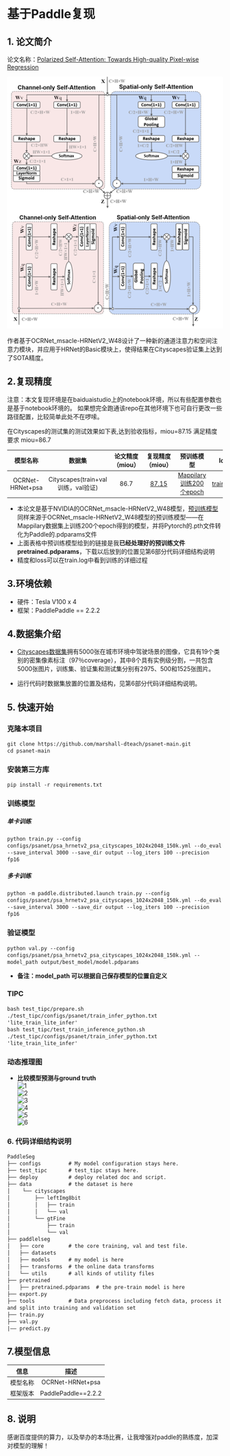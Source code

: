 

# 基于Paddle复现

## 1. 论文简介

论文名称：[Polarized Self-Attention: Towards High-quality Pixel-wise Regression](https://arxiv.org/pdf/2107.00782.pdf)

![Polarized Self-Attention](README.assets/psanet相关图片.png)

作者基于OCRNet_msacle-HRNetV2_W48设计了一种新的通道注意力和空间注意力模块，并应用于HRNet的Basic模块上，使得结果在Cityscapes验证集上达到了SOTA精度。

## 2.复现精度

注意：本文复现环境是在baiduaistudio上的notebook环境，所以有些配置参数也是基于notebook环境的。 如果想完全跑通该repo在其他环境下也可自行更改一些路径配置，比较简单此处不在啰嗦。

在Cityscapes的测试集的测试效果如下表,达到验收指标，miou=87.15 满足精度要求 miou=86.7

|     模型名称     |               数据集               | 论文精度（miou） |                       复现精度（miou）                       |                          预训练模型                          | log                                                          |
| :--------------: | :--------------------------------: | :--------------: | :----------------------------------------------------------: | :----------------------------------------------------------: | ------------------------------------------------------------ |
| OCRNet-HRNet+psa | Cityscapes(train+val训练，val验证) |       86.7       | [87.15](https://pan.baidu.com/s/1EIHDbtIjx76h9-RI_WZxhg?pwd=CAVS) | [Mappilary训练200个epoch](https://pan.baidu.com/s/1AcD7C7uTYW01AUNtMjTDsQ?pwd=CAVS) | [train.log](https://raw.githubusercontent.com/marshall-dteach/psanet-main/main/log/trainer-0.txt) |

- 本论文是基于NVIDIA的OCRNet_msacle-HRNetV2_W48模型，[预训练模型](https://drive.google.com/open?id=1fs-uLzXvmsISbS635eRZCc5uzQdBIZ_U)同样来源于OCRNet_msacle-HRNetV2_W48模型的预训练模型——在Mappilary数据集上训练200个epoch得到的模型，并将Pytorch的.pth文件转化为Paddle的.pdparams文件
- 上面表格中预训练模型给到的链接是我**已经处理好的预训练文件pretrained.pdparams**，下载以后放到的位置见第6部分代码详细结构说明
- 精度和loss可以在train.log中看到训练的详细过程


## 3.环境依赖

- 硬件：Tesla V100 x 4
- 框架：PaddlePaddle == 2.2.2



## 4.数据集介绍

- [Cityscapes数据集](https://www.cityscapes-dataset.com/)拥有5000张在城市环境中驾驶场景的图像，它具有19个类别的密集像素标注（97％coverage），其中8个具有实例级分割，一共包含5000张图片，训练集、验证集和测试集分别有2975、500和1525张图片。

- 运行代码时数据集放置的位置及结构，见第6部分代码详细结构说明。


## 5. 快速开始

### 克隆本项目

~~~shell
git clone https://github.com/marshall-dteach/psanet-main.git
cd psanet-main
~~~
### 安装第三方库

~~~shell
pip install -r requirements.txt
~~~

### 训练模型

##### 单卡训练

  ~~~shell
python train.py --config configs/psanet/psa_hrnetv2_psa_cityscapes_1024x2048_150k.yml --do_eval --save_interval 3000 --save_dir output --log_iters 100 --precision fp16
  ~~~
##### 多卡训练

~~~shell
python -m paddle.distributed.launch train.py --config configs/psanet/psa_hrnetv2_psa_cityscapes_1024x2048_150k.yml --do_eval --save_interval 3000 --save_dir output --log_iters 100 --precision fp16
~~~

  ### 验证模型

  ~~~shell
python val.py --config configs/psanet/psa_hrnetv2_psa_cityscapes_1024x2048_150k.yml --model_path output/best_model/model.pdparams
  ~~~
- **备注：model_path 可以根据自己保存模型的位置自定义**

### TIPC

~~~shell
bash test_tipc/prepare.sh ./test_tipc/configs/psanet/train_infer_python.txt 'lite_train_lite_infer'
bash test_tipc/test_train_inference_python.sh ./test_tipc/configs/psanet/train_infer_python.txt 'lite_train_lite_infer'
~~~

### 动态推理图

- **比较模型预测与ground truth**  
  ![1](https://user-images.githubusercontent.com/63546191/169755335-068bbf51-25c2-4bc3-a589-adcc5c2261eb.png)  
  ![2](https://user-images.githubusercontent.com/63546191/169755356-e49bd5d2-b293-467f-8822-c40e959536e7.png)  
  ![3](https://user-images.githubusercontent.com/63546191/169755371-fe093a13-7115-4b86-9faf-1104c8c4c8b0.png)  
  ![4](https://user-images.githubusercontent.com/63546191/169755407-3fb01395-ec1d-4398-bfc8-20d42ce3950b.png)  
  ![5](https://user-images.githubusercontent.com/63546191/169755436-936867a7-d53f-4588-9b48-72fff455dc70.png)  
  ![6](https://user-images.githubusercontent.com/63546191/169755571-93992eb7-2a6e-4e3f-aa5f-10105d45f505.png)  

### 6. 代码详细结构说明

~~~shell
PaddleSeg
├── configs         # My model configuration stays here.  
├── test_tipc       # test_tipc stays here.
├── deploy          # deploy related doc and script.
├── data            # the dataset is here
│    └── cityscapes
│        ├── leftImg8bit
│        │   ├── train
│        │   └── val
│        └── gtFine
│            ├── train
│            └── val
├── paddlelseg  
│   ├── core        # the core training, val and test file.
│   ├── datasets  
│   ├── models      # my model is here
│   ├── transforms  # the online data transforms
│   └── utils       # all kinds of utility files
├── pretrained
│   ├── pretrained.pdparams  # the pre-train model is here
├── export.py
├── tools           # Data preprocess including fetch data, process it and split into training and validation set
├── train.py
├── val.py
|—— predict.py
~~~

## 7.模型信息

|   信息   |        描述         |
| :------: | :-----------------: |
| 模型名称 |  OCRNet-HRNet+psa   |
| 框架版本 | PaddlePaddle==2.2.2 |

## 8. 说明

感谢百度提供的算力，以及举办的本场比赛，让我增强对paddle的熟练度，加深对模型的理解！
